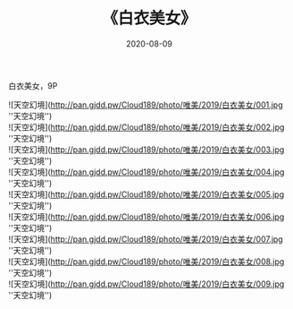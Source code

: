 ﻿---
layout: post
title:  《白衣美女》
date:   2020-08-09
img: http://pan.gjdd.pw/Cloud189/photo/唯美/2019/白衣美女/000.jpg
categories: [美女, 清纯, 唯美]
---

白衣美女，9P



![天空幻境](http://pan.gjdd.pw/Cloud189/photo/唯美/2019/白衣美女/001.jpg ''天空幻境'') <br>
![天空幻境](http://pan.gjdd.pw/Cloud189/photo/唯美/2019/白衣美女/002.jpg ''天空幻境'') <br>
![天空幻境](http://pan.gjdd.pw/Cloud189/photo/唯美/2019/白衣美女/003.jpg ''天空幻境'') <br>
![天空幻境](http://pan.gjdd.pw/Cloud189/photo/唯美/2019/白衣美女/004.jpg ''天空幻境'') <br>
![天空幻境](http://pan.gjdd.pw/Cloud189/photo/唯美/2019/白衣美女/005.jpg ''天空幻境'') <br>
![天空幻境](http://pan.gjdd.pw/Cloud189/photo/唯美/2019/白衣美女/006.jpg ''天空幻境'') <br>
![天空幻境](http://pan.gjdd.pw/Cloud189/photo/唯美/2019/白衣美女/007.jpg ''天空幻境'') <br>
![天空幻境](http://pan.gjdd.pw/Cloud189/photo/唯美/2019/白衣美女/008.jpg ''天空幻境'') <br>
![天空幻境](http://pan.gjdd.pw/Cloud189/photo/唯美/2019/白衣美女/009.jpg ''天空幻境'') <br>